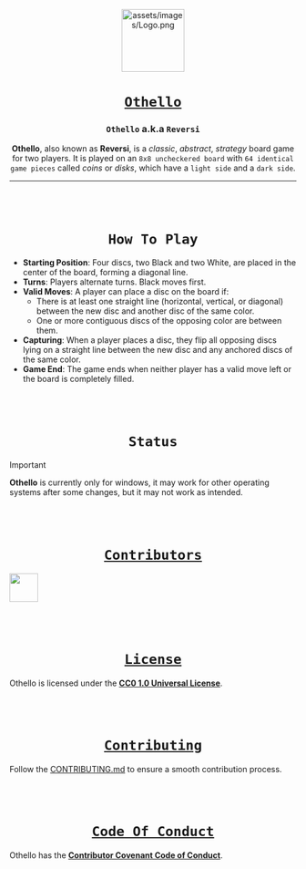 <div align="center">

[<img src="https://github.com/a-tesseract/Othello/blob/main/assets/icons/Logo.png" alt="assets/images/Logo.png" width=110>](https://github.com/a-tesseract/Othello "Othello on GitHub")

# [**`Othello`**](https://github.com/a-tesseract/Othello "Othello on GitHub")

### **`Othello` a.k.a `Reversi`**
**Othello**, also known as **Reversi**, is a _classic_, _abstract_, _strategy_ board game for two players.
It is played on an `8x8 uncheckered board` with `64 identical game pieces` called _coins_ or _disks_, which have a `light side` and a `dark side`.

---

<br><br>

# **`How To Play`**

</div>

- **Starting Position**: Four discs, two Black and two White, are placed in the center of the board, forming a diagonal line.
- **Turns**: Players alternate turns. Black moves first.
- **Valid Moves**: A player can place a disc on the board if:
  - There is at least one straight line (horizontal, vertical, or diagonal) between the new disc and another disc of the same color.
  - One or more contiguous discs of the opposing color are between them.
- **Capturing**: When a player places a disc, they flip all opposing discs lying on a straight line between the new disc and any anchored discs of the same color.
- **Game End**: The game ends when neither player has a valid move left or the board is completely filled.

<br><br>
<div align="center">

# **`Status`**
</div>

> [!IMPORTANT]
> **Othello** is currently only for windows, it may work for other operating systems after some changes, but it may not work as intended.

<br><br>
<div align="center">

# [**`Contributors`**](https://github.com/a-tesseract/Othello/graphs/contributors "Othello Contributors")

</div>

<a href="https://github.com/a-tesseract/Othello/graphs/contributors">
  <img src="https://contrib.rocks/image?repo=a-tesseract/Othello" height=50>
</a>

<br><br>
<div align="center">

# [**`License`**](https://creativecommons.org/publicdomain/zero/1.0/legalcode.en "CC0 1.0 Universal Website")

</div>

Othello is licensed under the [**CC0 1.0 Universal License**](https://github.com/a-tesseract/Othello/blob/main/LICENSE.md "License for Othello").

<br><br>
<div align="center">

# [**`Contributing`**](https://github.com/a-tesseract/Othello/blob/main/.github/CONTRIBUTING.md "Contributing on Othello")

</div>

Follow the [CONTRIBUTING.md](https://github.com/a-tesseract/Othello/blob/main/.github/CONTRIBUTING.md "Contributing for Othello") to ensure a smooth contribution process.

<br><br>
<div align="center">

# [**`Code Of Conduct`**](https://www.contributor-covenant.org/ "Contributor Covenant Website")

</div>

Othello has the [**Contributor Covenant Code of Conduct**](https://github.com/a-tesseract/Othello/blob/main/.github/CODE_OF_CONDUCT.md "Code Of Conduct for Othello").